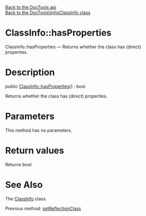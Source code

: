 [Back to the DocTools api](https://github.com/lingtalfi/DocTools/blob/master/doc/api/DocTools.md)<br>
[Back to the DocTools\Info\ClassInfo class](https://github.com/lingtalfi/DocTools/blob/master/doc/api/DocTools/Info/ClassInfo.md)


ClassInfo::hasProperties
================



ClassInfo::hasProperties — Returns whether the class has (direct) properties.




Description
================


public [ClassInfo::hasProperties](https://github.com/lingtalfi/DocTools/blob/master/doc/api/DocTools/Info/ClassInfo/hasProperties.md)() : bool




Returns whether the class has (direct) properties.




Parameters
================

This method has no parameters.


Return values
================

Returns bool.







See Also
================

The [ClassInfo](https://github.com/lingtalfi/DocTools/blob/master/doc/api/DocTools/Info/ClassInfo.md) class.

Previous method: [setReflectionClass](https://github.com/lingtalfi/DocTools/blob/master/doc/api/DocTools/Info/ClassInfo/setReflectionClass.md)<br>

